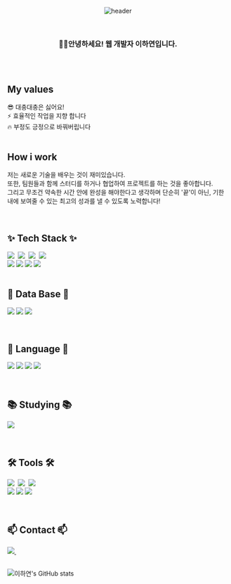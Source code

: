 
<div align="center">
  
  ![header](https://capsule-render.vercel.app/api?type=venom&text=LeeHaYeon)
</div>
<br/>

<h3 align="center">
🙋‍♀️안녕하세요! 웹 개발자 이하연입니다.
</h3>

<br/>
<br/>

<div>
<h2>My values</h2>
😎 대충대충은 싫어요!  <br/>
⚡ 효율적인 작업을 지향 합니다  <br/>
🔥 부정도 긍정으로 바꿔버립니다 <br/>
</div>

<br/>

<div>
<h2>How i work</h2>
저는 새로운 기술을 배우는 것이 재미있습니다. <br/>
또한, 팀원들과 함께 스터디를 하거나 협업하여 프로젝트를 하는 것을 좋아합니다. <br/>
그리고 무조건 약속한 시간 안에 완성을 해야한다고 생각하며 단순히 '끝'이 아닌, 기한 내에 보여줄 수 있는 최고의 성과를 낼 수 있도록 노력합니다!
</div>

<br/>
<br/>

<!--내용 부분-->
<h2>✨ Tech Stack ✨</h2>
<div>
  <img src="https://img.shields.io/badge/react-20232a.svg?style=for-the-badge&logo=react&logoColor=61DAFB" />&nbsp
  <img src="https://img.shields.io/badge/html5-E34F26.svg?style=for-the-badge&logo=html5&logoColor=white" />&nbsp
  <img src="https://img.shields.io/badge/css3-1572B6.svg?style=for-the-badge&logo=css3&logoColor=white" />&nbsp
  <img src="https://img.shields.io/badge/javascript-F7DF1E.svg?style=for-the-badge&logo=javascript&logoColor=20232a" />&nbsp
  <br>
  <img src="https://img.shields.io/badge/Spring-6DB33F?style=for-the-badge&logo=Spring&logoColor=white"/> 
  <img src="https://img.shields.io/badge/Spring Boot-6DB33F?style=for-the-badge&logo=Spring Boot&logoColor=white"/>
  <img src="https://img.shields.io/badge/Node.js-339933?style=for-the-badge&logo=Node.js&logoColor=white"/>
  <img src="https://img.shields.io/badge/Docker-2496ED?style=for-the-badge&logo=docker&logoColor=white">
</div>

<br>

<!--내용 부분-->
<h2>📂 Data Base 📂</h2>
<div>
  <img src="https://img.shields.io/badge/Oracle 11g-F80000?style=for-the-badge&logo=Oracle&logoColor=white"/> 
  <img src="https://img.shields.io/badge/MySQL-4479A1?style=for-the-badge&logo=MySQL&logoColor=white"/>
  <img src="https://img.shields.io/badge/MongoDB-47A248?style=for-the-badge&logo=MongoDB&logoColor=white"/>
</div>

<br>
<br>

<h2>🫧 Language 🫧</h2>
<div>
  <img src="https://img.shields.io/badge/Python-3776AB?style=for-the-badge&logo=Python&logoColor=white"/> 
<img src="https://img.shields.io/badge/Java-007396?style=for-the-badge&logo=java&logoColor=white"/> 
<img src="https://img.shields.io/badge/C-A8B9CC?style=for-the-badge&logo=C&logoColor=white"/> 
<img src="https://img.shields.io/badge/C++-00599C?style=for-the-badge&logo=C++&logoColor=white"/>
</div>

<br>
<br>

<h2>📚 Studying 📚</h2>
<div>
  <img src="https://img.shields.io/badge/Node.js-339933?style=for-the-badge&logo=Node.js&logoColor=white"/>
</div>

<br>
<br>

<h2>🛠 Tools 🛠</h2>
<div>
  <div>
    <img src="https://img.shields.io/badge/git-F05033.svg?style=for-the-badge&logo=git&logoColor=white" />&nbsp
    <img src="https://img.shields.io/badge/github-181717.svg?style=for-the-badge&logo=github&logoColor=white" />&nbsp
    <img src="https://img.shields.io/badge/Notion-F3F3F3.svg?style=for-the-badge&logo=notion&logoColor=black" />&nbsp
  </div>
  <div>
    <img src="https://img.shields.io/badge/IntelliJ IDEA-000000?style=for-the-badge&logo=IntelliJ IDEA&logoColor=white"/> 
    <img src="https://img.shields.io/badge/Eclipse-2C2255?style=for-the-badge&logo=Eclipse&logoColor=white"/>
    <img src="https://img.shields.io/badge/VSCode-007ACC?style=for-the-badge&logo=VisualStudioCode&logoColor=white"/>
  </div>
</div>

<br>
<br>

<h2>📫 Contact 📫</h2>
<div>
  <a href="mailto:hayonDev@gmail.com">
    <img
      src="https://img.shields.io/badge/hayonDev@gmail.com-D14836?style=for-the-badge&logo=gmail&logoColor=white"/>&nbsp
  </a>
</div>

<br>

<div>
  
  ![이하연's GitHub stats](https://github-readme-stats.vercel.app/api?username=ggody2&show_icons=true&theme=radical)
</div>
